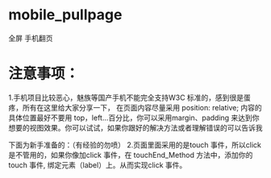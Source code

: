 # mobile_pullpage
全屏 手机翻页

<h1>注意事项：</h1>
1.手机项目比较恶心，魅族等国产手机不能完全支持W3C 标准的，感到很是蛋疼，所有在这里给大家分享一下，
在页面内容尽量采用  position: relative;  内容的具体位置最好不要用 top，left...百分比，你可以采用margin、padding 来达到你
想要的视图效果。你可以试试，如果你跟好的解决方法或者理解错误的可以告诉我

下面为新手准备的：（有经验的勿喷）
2.页面里面采用的是touch 事件，所以click 是不管用的，如果你像加click 事件，在 touchEnd_Method 方法中，添加你的touch 事件,
绑定元素（label）上。从而实现click 事件。
